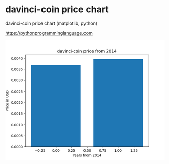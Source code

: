 # davinci-coin price chart 

davinci-coin price chart (matplotlib, python)

https://pythonprogramminglanguage.com

<img src='chart.png'>
